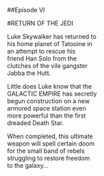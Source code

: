 ##Episode VI

#RETURN OF THE JEDI

Luke Skywalker has returned to  
his home planet of Tatooine in  
an attempt to rescue his  
friend Han Solo from the  
clutches of the vile gangster  
Jabba the Hutt.  

Little does Luke know that the  
GALACTIC EMPIRE has secretly  
begun construction on a new  
armored space station even  
more powerful than the first  
dreaded Death Star.  

When completed, this ultimate  
weapon will spell certain doom  
for the small band of rebels  
struggling to restore freedom  
to the galaxy...  
